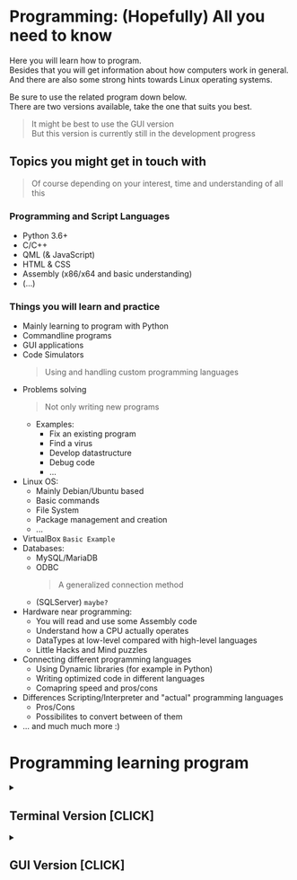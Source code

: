 # Programming: (Hopefully) All you need to know

Here you will learn how to program.  
Besides that you will get information about how computers work in general.  
And there are also some strong hints towards Linux operating systems.  

Be sure to use the related program down below.  
There are two versions available, take the one that suits you best.  

> It might be best to use the GUI version  
> But this version is currently still in the development progress  

## Topics you might get in touch with

> Of course depending on your interest, time and understanding of all this

### Programming and Script Languages

- Python 3.6+
- C/C++
- QML (& JavaScript)
- HTML & CSS
- Assembly (x86/x64 and basic understanding)
- (...)

### Things you will learn and practice

- Mainly learning to program with Python
- Commandline programs
- GUI applications
- Code Simulators
  > Using and handling custom programming languages
- Problems solving 
  > Not only writing new programs  
  - Examples:
    - Fix an existing program
    - Find a virus
    - Develop datastructure
    - Debug code
    - ...
- Linux OS:
  - Mainly Debian/Ubuntu based
  - Basic commands
  - File System
  - Package management and creation
  - ...
- VirtualBox `Basic Example`
- Databases:
  - MySQL/MariaDB
  - ODBC
    > A generalized connection method
  - (SQLServer) `maybe?`
- Hardware near programming:
  - You will read and use some Assembly code
  - Understand how a CPU actually operates
  - DataTypes at low-level compared with high-level languages
  - Little Hacks and Mind puzzles
- Connecting different programming languages
  - Using Dynamic libraries (for example in Python)
  - Writing optimized code in different languages
  - Comapring speed and pros/cons
- Differences Scripting/Interpreter and "actual" programming languages
  - Pros/Cons
  - Possibilites to convert between of them
- ... and much much more :)


# Programming learning program

<details><summary><h2>Terminal Version [CLICK]</h2></summary>
<p>

## Terminal Version

Simply start the `start.bat` or `start.sh` file.  

This should start the main terminal program and otherwise will give you some information about how to make it run.

### Advanced way to start the program  
  
Run the following command inside this folder in a terminal:  

```bash
python course_program/start.py
```

> In case python3 is not the default the program will inform you

* You will be prompted for a level.  
* Select "Beginner" and then "Standard".

> If you want to start directly as beginner, execute the following  
```bash
python course_program/start.py --mode=beginner --info-level=standard
```  
> or like this:  
```bash
python course_program/start.py -m=beginner -i=standard`
```  

This ensures that you only get the beginner tasks with standard info  
Later on you can also access more advanced tasks or advanced info for beginner tasks  

> You can access all tutorials as well as practicing tasks through this program!  

</p>
</details>

<details><summary><h2>GUI Version [CLICK]</h2></summary>
<p>

## GUI Version

Simply start the `startGUI.bat` or `startGUI.sh` file.

This should start the main GUI program and otherwise will give you some information about how to make it run.

> The GUI version is still work in progress and does not much at the moment.  
> Which does not mean that it isn't worth a quick look. :)  

### Advanced way to start the program  

Run the following command inside this folder in a terminal:  

```bash  
python how_to_program_app/startGUI.py`
```

> In case python3 is not the default the program will inform you  
> More info will be added in the future  


</p>
</details>


